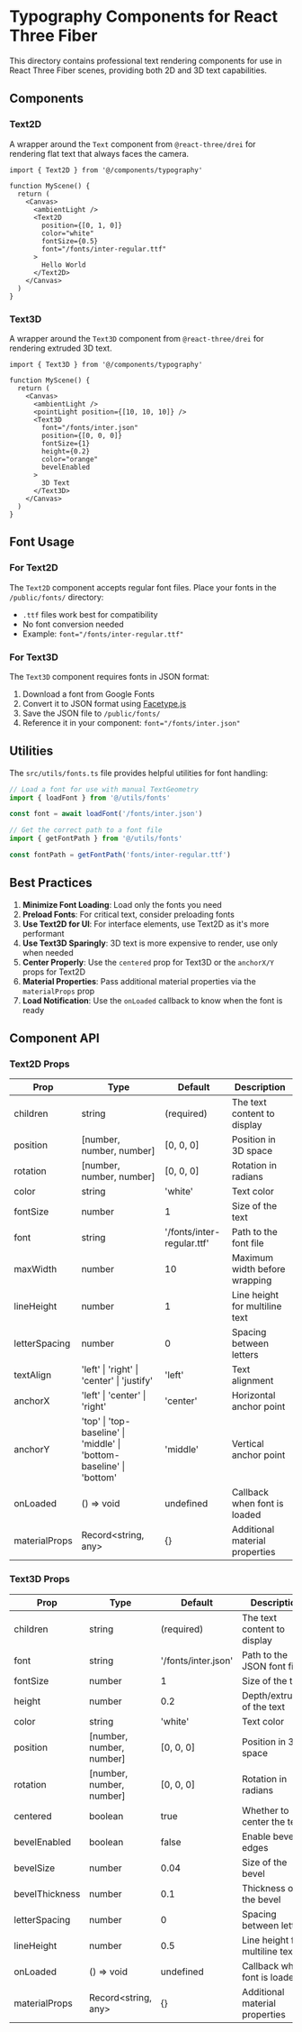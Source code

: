 # Typography Components for React Three Fiber

This directory contains professional text rendering components for use in React Three Fiber scenes, providing both 2D and 3D text capabilities.

## Components

### Text2D

A wrapper around the `Text` component from `@react-three/drei` for rendering flat text that always faces the camera.

```tsx
import { Text2D } from '@/components/typography'

function MyScene() {
  return (
    <Canvas>
      <ambientLight />
      <Text2D
        position={[0, 1, 0]}
        color="white"
        fontSize={0.5}
        font="/fonts/inter-regular.ttf"
      >
        Hello World
      </Text2D>
    </Canvas>
  )
}
```

### Text3D

A wrapper around the `Text3D` component from `@react-three/drei` for rendering extruded 3D text.

```tsx
import { Text3D } from '@/components/typography'

function MyScene() {
  return (
    <Canvas>
      <ambientLight />
      <pointLight position={[10, 10, 10]} />
      <Text3D
        font="/fonts/inter.json"
        position={[0, 0, 0]}
        fontSize={1}
        height={0.2}
        color="orange"
        bevelEnabled
      >
        3D Text
      </Text3D>
    </Canvas>
  )
}
```

## Font Usage

### For Text2D

The `Text2D` component accepts regular font files. Place your fonts in the `/public/fonts/` directory:

- `.ttf` files work best for compatibility
- No font conversion needed
- Example: `font="/fonts/inter-regular.ttf"`

### For Text3D

The `Text3D` component requires fonts in JSON format:

1. Download a font from Google Fonts
2. Convert it to JSON format using [Facetype.js](https://gero3.github.io/facetype.js/)
3. Save the JSON file to `/public/fonts/`
4. Reference it in your component: `font="/fonts/inter.json"`

## Utilities

The `src/utils/fonts.ts` file provides helpful utilities for font handling:

```ts
// Load a font for use with manual TextGeometry
import { loadFont } from '@/utils/fonts'

const font = await loadFont('/fonts/inter.json')

// Get the correct path to a font file
import { getFontPath } from '@/utils/fonts'

const fontPath = getFontPath('fonts/inter-regular.ttf')
```

## Best Practices

1. **Minimize Font Loading**: Load only the fonts you need
2. **Preload Fonts**: For critical text, consider preloading fonts
3. **Use Text2D for UI**: For interface elements, use Text2D as it's more performant
4. **Use Text3D Sparingly**: 3D text is more expensive to render, use only when needed
5. **Center Properly**: Use the `centered` prop for Text3D or the `anchorX/Y` props for Text2D
6. **Material Properties**: Pass additional material properties via the `materialProps` prop
7. **Load Notification**: Use the `onLoaded` callback to know when the font is ready

## Component API

### Text2D Props

| Prop | Type | Default | Description |
|------|------|---------|-------------|
| children | string | (required) | The text content to display |
| position | [number, number, number] | [0, 0, 0] | Position in 3D space |
| rotation | [number, number, number] | [0, 0, 0] | Rotation in radians |
| color | string | 'white' | Text color |
| fontSize | number | 1 | Size of the text |
| font | string | '/fonts/inter-regular.ttf' | Path to the font file |
| maxWidth | number | 10 | Maximum width before wrapping |
| lineHeight | number | 1 | Line height for multiline text |
| letterSpacing | number | 0 | Spacing between letters |
| textAlign | 'left' \| 'right' \| 'center' \| 'justify' | 'left' | Text alignment |
| anchorX | 'left' \| 'center' \| 'right' | 'center' | Horizontal anchor point |
| anchorY | 'top' \| 'top-baseline' \| 'middle' \| 'bottom-baseline' \| 'bottom' | 'middle' | Vertical anchor point |
| onLoaded | () => void | undefined | Callback when font is loaded |
| materialProps | Record<string, any> | {} | Additional material properties |

### Text3D Props

| Prop | Type | Default | Description |
|------|------|---------|-------------|
| children | string | (required) | The text content to display |
| font | string | '/fonts/inter.json' | Path to the JSON font file |
| fontSize | number | 1 | Size of the text |
| height | number | 0.2 | Depth/extrusion of the text |
| color | string | 'white' | Text color |
| position | [number, number, number] | [0, 0, 0] | Position in 3D space |
| rotation | [number, number, number] | [0, 0, 0] | Rotation in radians |
| centered | boolean | true | Whether to center the text |
| bevelEnabled | boolean | false | Enable beveled edges |
| bevelSize | number | 0.04 | Size of the bevel |
| bevelThickness | number | 0.1 | Thickness of the bevel |
| letterSpacing | number | 0 | Spacing between letters |
| lineHeight | number | 0.5 | Line height for multiline text |
| onLoaded | () => void | undefined | Callback when font is loaded |
| materialProps | Record<string, any> | {} | Additional material properties | 
